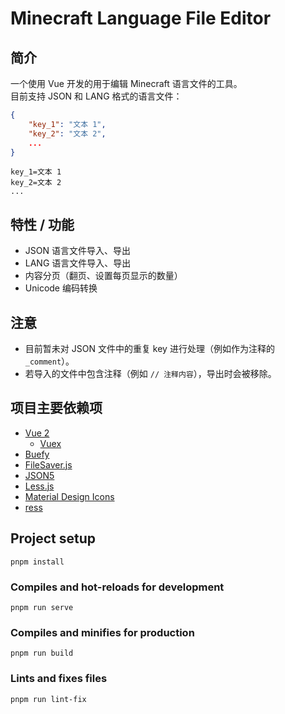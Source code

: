 # Minecraft Language File Editor

## 简介

一个使用 Vue 开发的用于编辑 Minecraft 语言文件的工具。  
目前支持 JSON 和 LANG 格式的语言文件：

```json
{
    "key_1": "文本 1",
    "key_2": "文本 2",
    ...
}
```

```text
key_1=文本 1
key_2=文本 2
...
```

## 特性 / 功能

- JSON 语言文件导入、导出
- LANG 语言文件导入、导出
- 内容分页（翻页、设置每页显示的数量）
- Unicode 编码转换

## 注意

- 目前暂未对 JSON 文件中的重复 key 进行处理（例如作为注释的 `_comment`）。
- 若导入的文件中包含注释（例如 `// 注释内容`），导出时会被移除。

## 项目主要依赖项

- [Vue 2](https://vuejs.org/)
  - [Vuex](https://vuex.vuejs.org/)
- [Buefy](https://buefy.org/)
- [FileSaver.js](https://www.npmjs.com/package/file-saver)
- [JSON5](https://json5.org/)
- [Less.js](https://lesscss.org/)
- [Material Design Icons](https://materialdesignicons.com/)
- [ress](https://www.npmjs.com/package/ress)

## Project setup

```
pnpm install
```

### Compiles and hot-reloads for development

```
pnpm run serve
```

### Compiles and minifies for production

```
pnpm run build
```

### Lints and fixes files

```
pnpm run lint-fix
```
